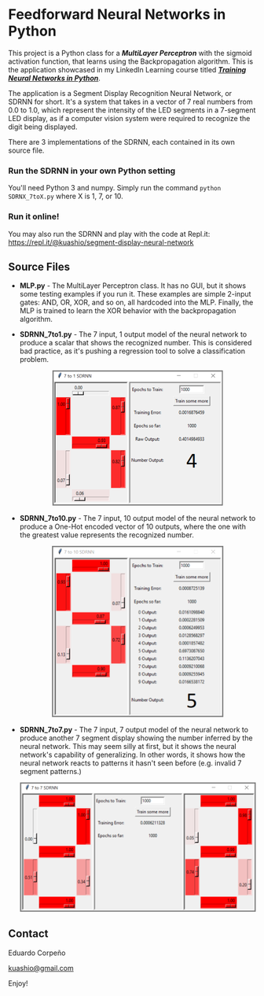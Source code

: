 # Feedforward Neural Networks in Python

This project is a Python class for a ***MultiLayer Perceptron*** with the sigmoid activation function, that learns using the Backpropagation algorithm. This is the application showcased in my LinkedIn Learning course titled ***[Training Neural Networks in Python](https://www.linkedin.com/learning/training-neural-networks-in-python)***. 

The application is a Segment Display Recognition Neural Network, or SDRNN for short. It's a system that takes in a vector of 7 real numbers from 0.0 to 1.0, which represent the intensity of the LED segments in a 7-segment LED display, as if a computer vision system were required to recognize the digit being displayed. 

There are 3 implementations of the SDRNN, each contained in its own source file.

### Run the SDRNN in your own Python setting

You'll need Python 3 and numpy. Simply run the command `python SDRNX_7toX.py` where X is 1, 7, or 10.

### Run it online! ###

You may also run the SDRNN and play with the code at Repl.it: https://repl.it/@kuashio/segment-display-neural-network 


## Source Files

- **MLP.py** - The MultiLayer Perceptron class. It has no GUI, but it shows some testing examples if you run it. These examples are simple 2-input gates: AND, OR, XOR, and so on, all hardcoded into the MLP. Finally, the MLP is trained to learn the XOR behavior with the backpropagation algorithm. 

- **SDRNN_7to1.py** - The 7 input, 1 output model of the neural network to produce a scalar that shows the recognized number. This is considered bad practice, as it's pushing a regression tool to solve a classification problem.

  <center><img src="imgs/7to1.png" alt="7 to 1 sdrnn" width="347" /> </center> 

  

- **SDRNN_7to10.py** - The 7 input, 10 output model of the neural network to produce a One-Hot encoded vector of 10 outputs, where the one with the greatest value represents the recognized number. 

  <center><img src="./imgs/7to10.png" alt="7 to 10 sdrnn" width="349" /></center>

- **SDRNN_7to7.py** - The 7 input, 7 output model of the neural network to produce another 7 segment display showing the number inferred by the neural network. This may seem silly at first, but it shows the neural network's capability of generalizing. In other words, it shows how the neural network reacts to patterns it hasn't seen before (e.g. invalid 7 segment patterns.)

  <center><img src="./imgs/7to7.png" alt="7 to 7 sdrnn" width="499" /></center>

## Contact

Eduardo Corpeño

kuashio@gmail.com

Enjoy!